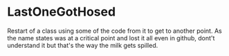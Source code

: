 # LastOneGotHosed
 
Restart of a class using some of the code from it to get to another point. As the name states was at a critical point and lost it all even in github, dont't understand it but that's the way the milk gets spilled.
